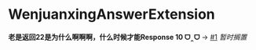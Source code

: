 # WenjuanxingAnswerExtension
**老是返回22是为什么啊啊啊，什么时候才能Response 10  ᗜ‸ᗜ**  -> [#1](https://github.com/awesomehhhhh/WenjuanxingAnsExt/issues/1)
*暂时搁置*
